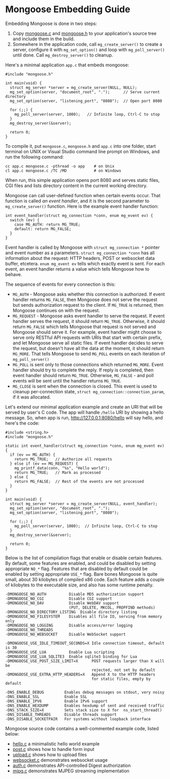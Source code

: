 # Mongoose Embedding Guide

Embedding Mongoose is done in two steps:

   1. Copy
    [mongoose.c](https://raw.github.com/cesanta/mongoose/master/mongoose.c) and
    [mongoose.h](https://raw.github.com/cesanta/mongoose/master/mongoose.h)
    to your application's source tree and include them in the build.
   2. Somewhere in the application code, call `mg_create_server()` to create
    a server, configure it with `mg_set_option()` and loop with
    `mg_poll_server()` until done. Call `mg_destroy_server()` to cleanup.

Here's a minimal application `app.c` that embeds mongoose:

    #include "mongoose.h"

    int main(void) {
      struct mg_server *server = mg_create_server(NULL, NULL);
      mg_set_option(server, "document_root", ".");      // Serve current directory
      mg_set_option(server, "listening_port", "8080");  // Open port 8080

      for (;;) {
        mg_poll_server(server, 1000);   // Infinite loop, Ctrl-C to stop
      }
      mg_destroy_server(&server);

      return 0;
    }

To compile it, put `mongoose.c`, `mongoose.h` and `app.c` into one
folder, start terminal on UNIX or Visual Studio command line prompt on Windows,
and run the following command:

    cc app.c mongoose.c -pthread -o app    # on Unix
    cl app.c mongoose.c /TC /MD            # on Windows

When run, this simple application opens port 8080 and serves static files,
CGI files and lists directory content in the current working directory.

Mongoose can call user-defined function when certain events occur.
That function is called _an event handler_, and it is the second parameter
to `mg_create_server()` function. Here is the example event handler function:

    int event_handler(struct mg_connection *conn, enum mg_event ev) {
      switch (ev) {
        case MG_AUTH: return MG_TRUE;
        default: return MG_FALSE;
      }
    }

Event handler is called by Mongoose with `struct mg_connection *`
pointer and event number as a parameters. `struct mg_connection *conn` 
has all information about the request: HTTP headers, POST or websocket
data buffer, etcetera. `enum mg_event ev` tells which exactly event is sent.
For each event, an event handler returns a value which tells Mongoose how
to behave.

The sequence of events for every connection is this:
   * `MG_AUTH` - Mongoose asks whether this connection is authorized. If event
      handler returns `MG_FALSE`, then Mongoose does not serve the request but
      sends authorization request to the client. If `MG_TRUE` is returned,
      then Mongoose continues on with the request.
   * `MG_REQUEST` - Mongoose asks event handler to serve the request. If
      event handler serves the request, it should return `MG_TRUE`. Otherwise,
      it should return `MG_FALSE` which tells Mongoose that request is not
      served and Mongoose should serve it. For example, event handler might
      choose to serve only RESTful API requests with URIs that start with
      certain prefix, and let Mongoose serve all static files.
      If event handler decides to serve the request, but doesn't have
      all the data at the moment, it should return `MG_MORE`. That tells
      Mongoose to send `MG_POLL` events on each iteration of `mg_poll_server()`
   * `MG_POLL` is sent only to those connections which returned `MG_MORE`.
      Event handler should try to complete the reply. If reply is completed,
      then event handler should return `MG_TRUE`. Otherwise, `MG_FALSE` - and
      poll events will be sent until the handler returns `MG_TRUE`.
   * `MG_CLOSE` is sent when the connection is closed. This event is used
      to cleanup per-connection state, `struct mg_connection::connection_param`,
      if it was allocated.

Let's extend our minimal application example and
create an URI that will be served by user's C code. The app will handle
`/hello` URI by showing a hello message. So, when app is run,
http://127.0.0.1:8080/hello will say hello, and here's the code:

    #include <string.h>
    #include "mongoose.h"

    static int event_handler(struct mg_connection *conn, enum mg_event ev) {
      if (ev == MG_AUTH) {
        return MG_TRUE;   // Authorize all requests
      } else if (ev == MG_REQUEST) {
        mg_printf_data(conn, "%s", "Hello world");
        return MG_TRUE;   // Mark as processed
      } else {
        return MG_FALSE;  // Rest of the events are not processed
      }
    }

    int main(void) {
      struct mg_server *server = mg_create_server(NULL, event_handler);
      mg_set_option(server, "document_root", ".");
      mg_set_option(server, "listening_port", "8080");

      for (;;) {
        mg_poll_server(server, 1000);  // Infinite loop, Ctrl-C to stop
      }
      mg_destroy_server(&server);

      return 0;
    }

Below is the list of compilation flags that enable or disable certain
features. By default, some features are enabled, and could be disabled
by setting appropriate `NO_*` flag. Features that are disabled by default
could be enabled by setting appropriate `USE_*` flag. Bare bones Mongoose
is quite small, about 30 kilobytes of compiled x86 code. Each feature adds
a couple of kilobytes to the executable size, and also has some runtime penalty.

    -DMONGOOSE_NO_AUTH          Disable MD5 authorization support
    -DMONGOOSE_NO_CGI           Disable CGI support
    -DMONGOOSE_NO_DAV           Disable WebDAV support
                                (PUT, DELETE, MKCOL, PROPFIND methods)
    -DMONGOOSE_NO_DIRECTORY_LISTING  Disable directory listing
    -DMONGOOSE_NO_FILESYSTEM    Disables all file IO, serving from memory only
    -DMONGOOSE_NO_LOGGING       Disable access/error logging
    -DMONGOOSE_NO_THREADS
    -DMONGOOSE_NO_WEBSOCKET     Disable WebSocket support

    -DMONGOOSE_USE_IDLE_TIMEOUT_SECONDS=X Idle connection timeout, default is 30
    -DMONGOOSE_USE_LUA          Enable Lua scripting
    -DMONGOOSE_USE_LUA_SQLITE3  Enable sqlite3 binding for Lua
    -DMONGOOSE_USE_POST_SIZE_LIMIT=X      POST requests larger than X will be
                                          rejected, not set by default
    -DMONGOOSE_USE_EXTRA_HTTP_HEADERS=X   Append X to the HTTP headers
                                          for static files, empty by default

    -DNS_ENABLE_DEBUG         Enables debug messages on stdout, very noisy
    -DNS_ENABLE_SSL           Enable SSL
    -DNS_ENABLE_IPV6          Enable IPv6 support
    -DNS_ENABLE_HEXDUMP       Enables hexdump of sent and received traffic
    -DNS_STACK_SIZE=X         Sets stack size to X for  ns_start_thread()
    -DNS_DISABLE_THREADS      Disable threads support
    -DNS_DISABLE_SOCKETPAIR   For systems without loopback interface

Mongoose source code contains a well-commented example code, listed below:

   * [hello.c](https://github.com/cesanta/mongoose/blob/master/examples/hello.c)
   a minimalistic hello world example
   * [post.c](https://github.com/cesanta/mongoose/blob/master/examples/post.c)
   shows how to handle form input
   * [upload.c](https://github.com/cesanta/mongoose/blob/master/examples/post.c)
   shows how to upload files
   * [websocket.c](https://github.com/cesanta/mongoose/blob/master/examples/websocket.c) demonstrates websocket usage
   * [auth.c](https://github.com/cesanta/mongoose/blob/master/examples/websocket.c) demonstrates API-controlled Digest authorization
   * [mjpg.c](https://github.com/cesanta/mongoose/blob/master/examples/mjpg.c) demonstrates MJPEG streaming implementation
